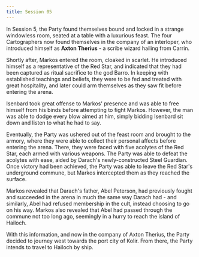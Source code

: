 ```yaml
---
title: Session 05
---
```

In Session 5, the Party found themselves bound and locked in a strange windowless room, seated at a table with a luxurious feast. The four Cartographers now found themselves in the company of an interloper, who introduced himself as **Axton Therius** - a scribe wizard hailing from Carrin. 

Shortly after, Markos entered the room, cloaked in scarlet. He introduced himself as a representative of the Red Star, and indicated that they had been captured as ritual sacrifice to the god Barro. In keeping with established teachings and beliefs, they were to be fed and treated with great hospitality, and later could arm themselves as they saw fit before entering the arena. 

Isenbard took great offense to Markos' presence and was able to free himself from his binds before attempting to fight Markos. However, the man was able to dodge every blow aimed at him, simply bidding Isenbard sit down and listen to what he had to say.

Eventually, the Party was ushered out of the feast room and brought to the armory, where they were able to collect their personal affects before entering the arena. There, they were faced with five acolytes of the Red Star, each armed with various weapons. The Party was able to defeat the acolytes with ease, aided by Darach's newly-constructed Steel Guardian. Once victory had been achieved, the Party was able to leave the Red Star's underground commune, but Markos intercepted them as they reached the surface. 

Markos revealed that Darach's father, Abel Peterson, had previously fought and succeeded in the arena in much the same way Darach had - and similarly, Abel had refused membership in the cult, instead choosing to go on his way. Markos also revealed that Abel had passed through the commune not too long ago, seemingly in a hurry to reach the island of Hailoch. 

With this information, and now in the company of Axton Therius, the Party decided to journey west towards the port city of Kolir. From there, the Party intends to travel to Hailoch by ship.